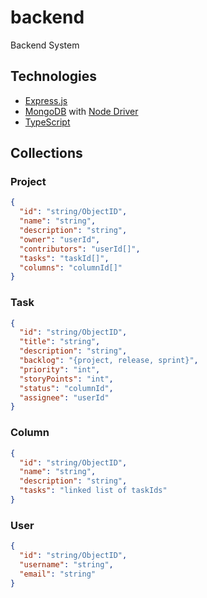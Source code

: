# backend
Backend System

## Technologies
- [Express.js](https://expressjs.com/)
- [MongoDB](https://www.mongodb.com/) with [Node Driver](https://mongodb.github.io/node-mongodb-native/)
- [TypeScript](https://www.typescriptlang.org/)

## Collections
### Project
```json
{
  "id": "string/ObjectID",
  "name": "string",
  "description": "string",
  "owner": "userId",
  "contributors": "userId[]",
  "tasks": "taskId[]",
  "columns": "columnId[]"
}
```
### Task
```json
{
  "id": "string/ObjectID",
  "title": "string",
  "description": "string",
  "backlog": "{project, release, sprint}",
  "priority": "int",
  "storyPoints": "int",
  "status": "columnId",
  "assignee": "userId"
}
```
### Column
```json
{
  "id": "string/ObjectID",
  "name": "string",
  "description": "string",
  "tasks": "linked list of taskIds"
}
```
### User
```json
{
  "id": "string/ObjectID",
  "username": "string",
  "email": "string"
}
```